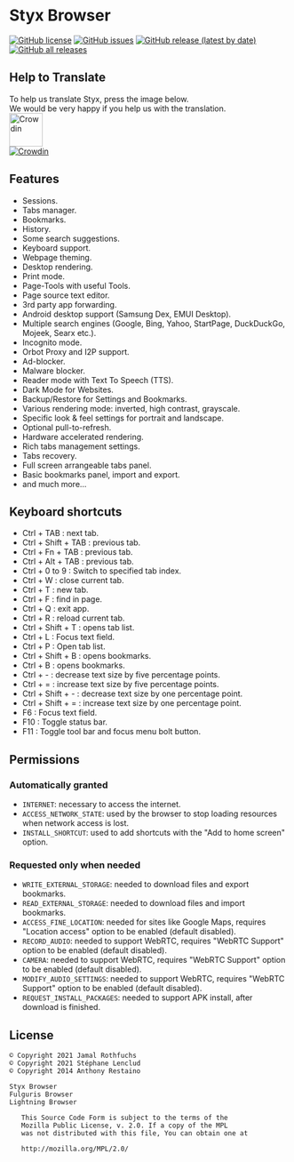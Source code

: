 # Styx Browser

[![GitHub license](https://img.shields.io/github/license/jamal2362/Styx)](https://github.com/jamal2362/Styx/blob/main/LICENSE) [![GitHub issues](https://img.shields.io/github/issues/jamal2362/Styx)](https://github.com/jamal2362/Styx/issues) [![GitHub release (latest by date)](https://img.shields.io/github/v/release/jamal2362/Styx)](https://github.com/jamal2362/Styx/releases) [![GitHub all releases](https://img.shields.io/github/downloads/jamal2362/Styx/total)](https://github.com/jamal2362/Styx/releases)


## Help to Translate
To help us translate Styx, press the image below.  
We would be very happy if you help us with the translation.  
[<img src="https://user-images.githubusercontent.com/15986930/116214291-d8b19c80-a746-11eb-86fe-288332d9b06d.png" alt="Crowdin" height="60">](https://crowdin.com/project/styx-browser)  
[![Crowdin](https://badges.crowdin.net/styx-browser/localized.svg)](https://crowdin.com/project/styx-browser)


## Features
* Sessions.
* Tabs manager.
* Bookmarks.
* History.
* Some search suggestions.
* Keyboard support.
* Webpage theming.
* Desktop rendering.
* Print mode.
* Page-Tools with useful Tools.
* Page source text editor.
* 3rd party app forwarding.
* Android desktop support (Samsung Dex, EMUI Desktop). 
* Multiple search engines (Google, Bing, Yahoo, StartPage, DuckDuckGo, Mojeek, Searx etc.).
* Incognito mode.
* Orbot Proxy and I2P support.
* Ad-blocker.
* Malware blocker.
* Reader mode with Text To Speech (TTS).
* Dark Mode for Websites.
* Backup/Restore for Settings and Bookmarks.
* Various rendering mode: inverted, high contrast, grayscale.
* Specific look & feel settings for portrait and landscape.
* Optional pull-to-refresh.
* Hardware accelerated rendering.
* Rich tabs management settings.
* Tabs recovery.
* Full screen arrangeable tabs panel.
* Basic bookmarks panel, import and export.
* and much more...


## Keyboard shortcuts
* Ctrl + TAB : next tab.
* Ctrl + Shift + TAB : previous tab.
* Ctrl + Fn + TAB : previous tab.
* Ctrl + Alt + TAB : previous tab.
* Ctrl + 0 to 9 : Switch to specified tab index.
* Ctrl + W : close current tab.
* Ctrl + T : new tab.
* Ctrl + F : find in page.
* Ctrl + Q : exit app.
* Ctrl + R : reload current tab.
* Ctrl + Shift + T : opens tab list.
* Ctrl + L : Focus text field.
* Ctrl + P : Open tab list.
* Ctrl + Shift + B : opens bookmarks.
* Ctrl + B : opens bookmarks.
* Ctrl + - : decrease text size by five percentage points.
* Ctrl + = : increase text size by five percentage points.
* Ctrl + Shift + - : decrease text size by one percentage point.
* Ctrl + Shift + = : increase text size by one percentage point.
* F6 : Focus text field.
* F10 : Toggle status bar.
* F11 : Toggle tool bar and focus menu bolt button.


## Permissions
### Automatically granted
* `INTERNET`: necessary to access the internet.
* `ACCESS_NETWORK_STATE`: used by the browser to stop loading resources when network access is lost.
* `INSTALL_SHORTCUT`: used to add shortcuts with the "Add to home screen" option.

### Requested only when needed
* `WRITE_EXTERNAL_STORAGE`: needed to download files and export bookmarks.
* `READ_EXTERNAL_STORAGE`: needed to download files and import bookmarks.
* `ACCESS_FINE_LOCATION`: needed for sites like Google Maps, requires "Location access" option to be enabled (default disabled).
* `RECORD_AUDIO`: needed to support WebRTC, requires "WebRTC Support" option to be enabled (default disabled).
* `CAMERA`: needed to support WebRTC, requires "WebRTC Support" option to be enabled (default disabled).
* `MODIFY_AUDIO_SETTINGS`: needed to support WebRTC, requires "WebRTC Support" option to be enabled (default disabled).
* `REQUEST_INSTALL_PACKAGES`: needed to support APK install, after download is finished.


## License
```
© Copyright 2021 Jamal Rothfuchs
© Copyright 2021 Stéphane Lenclud
© Copyright 2014 Anthony Restaino

Styx Browser
Fulguris Browser
Lightning Browser

   This Source Code Form is subject to the terms of the 
   Mozilla Public License, v. 2.0. If a copy of the MPL 
   was not distributed with this file, You can obtain one at 
   
   http://mozilla.org/MPL/2.0/
```
